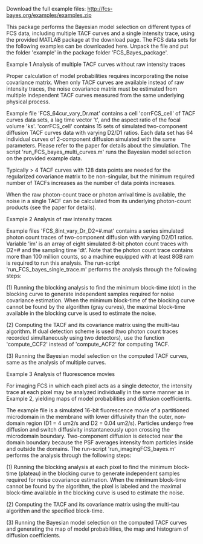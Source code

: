Download the full example files:
http://fcs-bayes.org/examples/examples.zip

This package performs the Bayesian model selection on different types of FCS data, 
including multiple TACF curves and a single intensity trace, using the provided MATLAB package at the 
download page. The FCS data sets for the following examples can be downloaded here. Unpack the file and 
put the folder 'example' in the package folder 'FCS_Bayes_package'.

Example 1 Analysis of multiple TACF curves without raw intensity traces

Proper calculation of model probabilities requires incorporating the noise covariance matrix. 
When only TACF curves are available instead of raw intensity traces, the noise covariance matrix must be 
estimated from multiple independent TACF curves measured from the same underlying physical process.

Example file 'FCS_64cur_vary_Dr.mat' contains a cell 'corrFCS_cell' of TACF curves data sets, 
a lag time vector 't', and the aspect ratio of the focal volume 'ks'. 'corrFCS_cell' contains 15 sets
of simulated two-component diffusion TACF curves data with varying D2/D1 ratios. Each data set has 64 
individual curves of 2-component diffusion simulated with the same parameters. 
Please refer to the paper for details about the simulation. The script 'run_FCS_bayes_multi_curves.m' 
runs the Bayesian model selection on the provided example data.

Typically > 4 TACF curves with 128 data points are needed for the regularized covariance matrix to be 
non-singular, but the minimum required number of TACFs increases as the number of data points increases.

When the raw photon-count trace or photon arrival time is available, the noise in a single TACF can be 
calculated from its underlying photon-count products (see the paper for details).

Example 2 Analysis of raw intensity traces

Example files 'FCS_8int_vary_Dr_D2=#.mat' contains a series simulated photon count traces of two-component 
diffusion with varying D2/D1 ratios. Variable 'im' is an array of eight simulated 8-bit photon count traces with D2=# and the sampling time 'dt'. Note that the photon count trace contains more than 100 million counts, so a machine equipped with at least 8GB ram is required to run this analysis. The run-script 'run_FCS_bayes_single_trace.m' performs the analysis through the following steps:

(1) Running the blocking analysis to find the minimum block-time (dot) in the blocking curve to generate 
independent samples required for noise covariance estimation. When the minimum block-time of the blocking 
curve cannot be found by the algorithm (gray curves), the maximal block-time available in the blocking curve 
is used to estimate the noise.

(2) Computing the TACF and its covariance matrix using the multi-tau algorithm. If dual detection scheme is 
used (two photon count traces recorded simultaneously using two detectors), use the function 'compute_CCF2' 
instead of 'compute_ACF2' for computing TACF.

(3) Running the Bayesian model selection on the computed TACF curves, same as the analysis of multiple curves.

Example 3 Analysis of fluorescence movies

For imaging FCS in which each pixel acts as a single detector, the intensity trace at each pixel may be 
analyzed individually in the same manner as in Example 2, yielding maps of model probabilities and diffusion 
coefficients.

The example file is a simulated 16-bit fluorescence movie of a partitioned microdomain in the membrane 
with lower diffusivity than the outer, non-domain region (D1 = 4 um2/s and D2 = 0.04 um2/s). Particles 
undergo free diffusion and switch diffusivity instantaneously upon crossing the microdomain boundary. 
Two-component diffusion is detected near the domain boundary because the PSF averages intensity from 
particles inside and outside the domains. The run-script 'run_imagingFCS_bayes.m' performs the analysis 
through the following steps:

(1) Running the blocking analysis at each pixel to find the minimum block-time (plateau) in the blocking 
curve to generate independent samples required for noise covariance estimation. When the minimum block-time 
cannot be found by the algorithm, the pixel is labeled and the maximal block-time available in the blocking 
curve is used to estimate the noise.

(2) Computing the TACF and its covariance matrix using the multi-tau algorithm and the specified block-time.

(3) Running the Bayesian model selection on the computed TACF curves and generating the map of model 
probabilities, the map and histogram of diffusion coefficients.

 